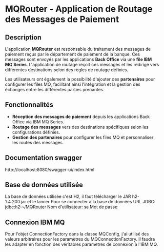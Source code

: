 # MQRouter - Application de Routage des Messages de Paiement

## Description
L'application **MQRouter** est responsable du traitement des messages de paiement reçus par le département de paiement de la banque. Ces messages sont envoyés par les applications **Back Office** via une **file IBM MQ Series**. L'application de routage reçoit ces messages et les redirige vers différentes destinations selon des règles de routage définies.

Les utilisateurs ont également la possibilité d'ajouter des **partenaires** pour configurer les files MQ, facilitant ainsi l'intégration et la gestion des échanges entre les différentes parties prenantes.

## Fonctionnalités
- **Réception des messages de paiement** depuis les applications Back Office via IBM MQ Series.
- **Routage des messages** vers des destinations spécifiques selon les configurations définies.
- **Gestion des partenaires** pour configurer les files MQ et personnaliser les routes des messages.

## Documentation swagger
http://localhost:8080/swagger-ui/index.html

## Base de données utilisée 
La base de données utilisée c'est H2, il faut télécharger le JAR h2-1.4.200.jar et le lancer
Pour se connecter à la base de données 
URL JDBC: jdbc:h2:~/MQRouter
Nom d'utilisateur: sa
Mot de passe:

## Connexion IBM MQ
Pour l'objet ConnectionFactory dans la classe MQConfig, j'ai utilisé des valeurs arbitraires pour les paramètres du MQConnectionFactory. Il faudra les adapter en fonction des véritables paramètres de connexion à l'IBM MQ.